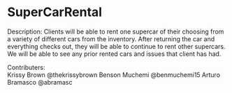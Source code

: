 # SuperCarRental

Description:
Clients will be able to rent one supercar of their choosing from a variety of different cars from the inventory. After returning the car and everything checks out, they will be able to continue to rent other supercars. We will be able to see any prior rented cars and issues that client has had.

Contributers:<br>
Krissy Brown @thekrissybrown
Benson Muchemi @benmuchemi15
Arturo Bramasco @abramasc
